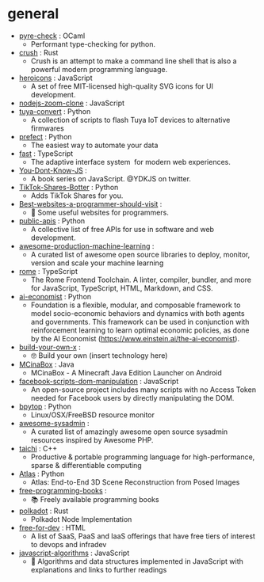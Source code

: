 # general
- [pyre-check](https://github.com/facebook/pyre-check) : OCaml
  - Performant type-checking for python.
- [crush](https://github.com/liljencrantz/crush) : Rust
  - Crush is an attempt to make a command line shell that is also a powerful modern programming language.
- [heroicons](https://github.com/tailwindlabs/heroicons) : JavaScript
  - A set of free MIT-licensed high-quality SVG icons for UI development.
- [nodejs-zoom-clone](https://github.com/CleverProgrammers/nodejs-zoom-clone) : JavaScript
- [tuya-convert](https://github.com/ct-Open-Source/tuya-convert) : Python
  - A collection of scripts to flash Tuya IoT devices to alternative firmwares
- [prefect](https://github.com/PrefectHQ/prefect) : Python
  - The easiest way to automate your data
- [fast](https://github.com/microsoft/fast) : TypeScript
  - The adaptive interface system  for modern web experiences.
- [You-Dont-Know-JS](https://github.com/getify/You-Dont-Know-JS) : 
  - A book series on JavaScript. @YDKJS on twitter.
- [TikTok-Shares-Botter](https://github.com/zoony1337/TikTok-Shares-Botter) : Python
  - Adds TikTok Shares for you.
- [Best-websites-a-programmer-should-visit](https://github.com/sdmg15/Best-websites-a-programmer-should-visit) : 
  - 🔗 Some useful websites for programmers.
- [public-apis](https://github.com/public-apis/public-apis) : Python
  - A collective list of free APIs for use in software and web development.
- [awesome-production-machine-learning](https://github.com/EthicalML/awesome-production-machine-learning) : 
  - A curated list of awesome open source libraries to deploy, monitor, version and scale your machine learning
- [rome](https://github.com/romefrontend/rome) : TypeScript
  - The Rome Frontend Toolchain. A linter, compiler, bundler, and more for JavaScript, TypeScript, HTML, Markdown, and CSS.
- [ai-economist](https://github.com/salesforce/ai-economist) : Python
  - Foundation is a flexible, modular, and composable framework to model socio-economic behaviors and dynamics with both agents and governments. This framework can be used in conjunction with reinforcement learning to learn optimal economic policies, as done by the AI Economist (https://www.einstein.ai/the-ai-economist).
- [build-your-own-x](https://github.com/danistefanovic/build-your-own-x) : 
  - 🤓 Build your own (insert technology here)
- [MCinaBox](https://github.com/longjunyu2/MCinaBox) : Java
  - MCinaBox - A Minecraft Java Edition Launcher on Android
- [facebook-scripts-dom-manipulation](https://github.com/JayremntB/facebook-scripts-dom-manipulation) : JavaScript
  - An open-source project includes many scripts with no Access Token needed for Facebook users by directly manipulating the DOM.
- [bpytop](https://github.com/aristocratos/bpytop) : Python
  - Linux/OSX/FreeBSD resource monitor
- [awesome-sysadmin](https://github.com/kahun/awesome-sysadmin) : 
  - A curated list of amazingly awesome open source sysadmin resources inspired by Awesome PHP.
- [taichi](https://github.com/taichi-dev/taichi) : C++
  - Productive & portable programming language for high-performance, sparse & differentiable computing
- [Atlas](https://github.com/magicleap/Atlas) : Python
  - Atlas: End-to-End 3D Scene Reconstruction from Posed Images
- [free-programming-books](https://github.com/EbookFoundation/free-programming-books) : 
  - 📚 Freely available programming books
- [polkadot](https://github.com/paritytech/polkadot) : Rust
  - Polkadot Node Implementation
- [free-for-dev](https://github.com/ripienaar/free-for-dev) : HTML
  - A list of SaaS, PaaS and IaaS offerings that have free tiers of interest to devops and infradev
- [javascript-algorithms](https://github.com/trekhleb/javascript-algorithms) : JavaScript
  - 📝 Algorithms and data structures implemented in JavaScript with explanations and links to further readings
